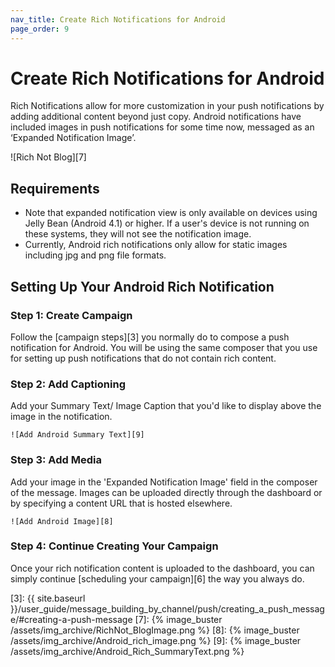 ```yaml
---
nav_title: Create Rich Notifications for Android
page_order: 9
---
```

# Create Rich Notifications for Android

Rich Notifications allow for more customization in your push notifications by adding additional content beyond just copy. Android notifications have included images in push notifications for some time now, messaged as an ‘Expanded Notification Image’.

![Rich Not Blog][7]

## Requirements

- Note that expanded notification view is only available on devices using Jelly Bean (Android 4.1) or higher. If a user's device is not running on these systems, they will not see the notification image.
- Currently, Android rich notifications only allow for static images including jpg and png file formats.

## Setting Up Your Android Rich Notification

### Step 1: Create Campaign
Follow the [campaign steps][3] you normally do to compose a push notification for Android. You will be using the same composer that you use for setting up push notifications that do not contain rich content.

### Step 2: Add Captioning
Add your Summary Text/ Image Caption that you'd like to display above the image in the notification.

	![Add Android Summary Text][9]

### Step 3: Add Media
Add your image in the 'Expanded Notification Image' field in the composer of the message. Images can be uploaded directly through the dashboard or by specifying a content URL that is hosted elsewhere.

	![Add Android Image][8]

### Step 4: Continue Creating Your Campaign
Once your rich notification content is uploaded to the dashboard, you can simply continue [scheduling your campaign][6] the way you always do.

[3]: {{ site.baseurl }}/user_guide/message_building_by_channel/push/creating_a_push_message/#creating-a-push-message
[7]: {% image_buster /assets/img_archive/RichNot_BlogImage.png %}
[8]: {% image_buster /assets/img_archive/Android_rich_image.png %}
[9]: {% image_buster /assets/img_archive/Android_Rich_SummaryText.png %}
